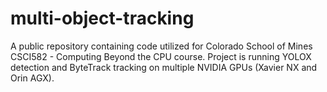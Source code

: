 # multi-object-tracking
A public repository containing code utilized for Colorado School of Mines CSCI582 - Computing Beyond the CPU course. Project is running YOLOX detection and ByteTrack tracking on multiple NVIDIA GPUs (Xavier NX and Orin AGX).
